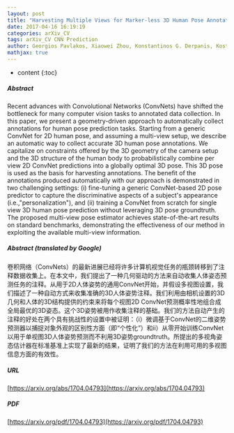 ```yaml
---
layout: post
title: "Harvesting Multiple Views for Marker-less 3D Human Pose Annotations"
date: 2017-04-16 16:19:19
categories: arXiv_CV
tags: arXiv_CV CNN Prediction
author: Georgios Pavlakos, Xiaowei Zhou, Konstantinos G. Derpanis, Kostas Daniilidis
mathjax: true
---
```


* content
{:toc}

##### Abstract
Recent advances with Convolutional Networks (ConvNets) have shifted the bottleneck for many computer vision tasks to annotated data collection. In this paper, we present a geometry-driven approach to automatically collect annotations for human pose prediction tasks. Starting from a generic ConvNet for 2D human pose, and assuming a multi-view setup, we describe an automatic way to collect accurate 3D human pose annotations. We capitalize on constraints offered by the 3D geometry of the camera setup and the 3D structure of the human body to probabilistically combine per view 2D ConvNet predictions into a globally optimal 3D pose. This 3D pose is used as the basis for harvesting annotations. The benefit of the annotations produced automatically with our approach is demonstrated in two challenging settings: (i) fine-tuning a generic ConvNet-based 2D pose predictor to capture the discriminative aspects of a subject's appearance (i.e.,"personalization"), and (ii) training a ConvNet from scratch for single view 3D human pose prediction without leveraging 3D pose groundtruth. The proposed multi-view pose estimator achieves state-of-the-art results on standard benchmarks, demonstrating the effectiveness of our method in exploiting the available multi-view information.

##### Abstract (translated by Google)
卷积网络（ConvNets）的最新进展已经将许多计算机视觉任务的瓶颈转移到了注释数据收集上。在本文中，我们提出了一种几何驱动的方法来自动收集人体姿态预测任务的注释。从用于2D人体姿势的通用ConvNet开始，并假设多视图设置，我们描述了一种自动方式来收集准确的3D人体姿势注释。我们利用由相机设置的3D几何和人体的3D结构提供的约束来将每个视图2D ConvNet预测概率性地组合成全局最优的3D姿态。这个3D姿势被用作收集注释的基础。我们的方法自动产生的注释的好处在两个具有挑战性的设置中被证明：（i）微调基于ConvNet的二维姿势预测器以捕捉对象外观的区别性方面（即“个性化”）和ii）从零开始训练ConvNet以用于单视图3D人体姿势预测而不利用3D姿势groundtruth。所提出的多视角姿态估计器在标准基准上实现了最新的结果，证明了我们的方法在利用可用的多视图信息方面的有效性。

##### URL
[https://arxiv.org/abs/1704.04793](https://arxiv.org/abs/1704.04793)

##### PDF
[https://arxiv.org/pdf/1704.04793](https://arxiv.org/pdf/1704.04793)

